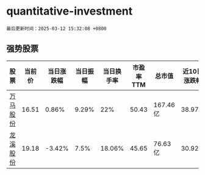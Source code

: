 # quantitative-investment

`最后更新时间：2025-03-12 15:32:08 +0800`

## 强势股票

|股票|当前价|当日涨跌幅|当日振幅|当日换手率|市盈率TTM|总市值|近10日涨跌幅|
|----|----|----|----|----|----|----|----|
|[万马股份](https://xueqiu.com/S/SZ002276)|16.51|0.86%|9.29%|22%|50.43|167.46亿|38.97%|
|[龙溪股份](https://xueqiu.com/S/SH600592)|19.18|-3.42%|7.5%|18.06%|45.65|76.63亿|30.92%|
